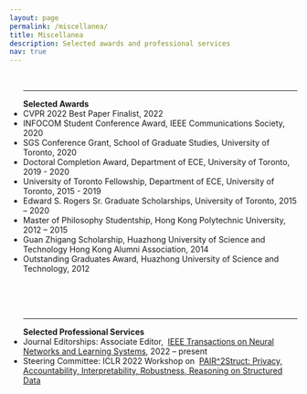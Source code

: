 ```yaml
---
layout: page
permalink: /miscellanea/
title: Miscellanea
description: Selected awards and professional services
nav: true
---
```

<br>
<ul class="square">
<p><hr>
<strong>Selected Awards</strong>
<li> CVPR 2022 Best Paper Finalist, 2022</li>
<li>INFOCOM Student Conference Award, IEEE Communications Society, 2020</li>
<li>SGS Conference Grant, School of Graduate Studies, University of Toronto, 2020</li>
<li>Doctoral Completion Award, Department of ECE, University of Toronto, 2019 - 2020</li>
<li>University of Toronto Fellowship, Department of ECE, University of Toronto, 2015 - 2019</li>
<li>Edward S. Rogers Sr. Graduate Scholarships, University of Toronto, 2015 – 2020</li>
<li>Master of Philosophy Studentship, Hong Kong Polytechnic University, 2012 – 2015</li>
<li>Guan Zhigang Scholarship, Huazhong University of Science and Technology Hong Kong Alumni Association, 2014</li>
<li>Outstanding Graduates Award, Huazhong University of Science and Technology, 2012</li>
<br>

<!--
<li>National Encouragement Scholarship, Huazhong University of Science and Technology, 2010 - 2011.</li>
<br>
<li>Outstanding Student Scholarship, Huazhong University of Science and Technology, 2010 - 2011.</li>
<br>
<li>Merit Student Award, Huazhong University of Science and Technology, 2010.</li>
<br>
-->
<!-- 

<li><i>Self-Renewal Scholarship</i>, Huazhong University of Science and Technology, 2008 and 2009.</li>
 -->
<br><br>
<p><hr>
<strong>Selected Professional Services</strong>
<li>Journal Editorships: Associate Editor,  <a href="https://cis.ieee.org/publications/t-neural-networks-and-learning-systems/ieee-transactions-on-neural-networks-and-learning-systems">IEEE Transactions on Neural Networks and Learning Systems</a>, 2022 – present 
<li>Steering Committee: ICLR 2022 Workshop on  <a href="https://pair2struct-workshop.github.io">PAIR^2Struct: Privacy, Accountability, Interpretability, Robustness, Reasoning on Structured Data</a>


